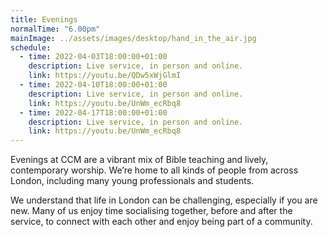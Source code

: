 ```yaml
---
title: Evenings
normalTime: "6.00pm"
mainImage: ../assets/images/desktop/hand_in_the_air.jpg
schedule:          
  - time: 2022-04-03T18:00:00+01:00
    description: Live service, in person and online.
    link: https://youtu.be/QDw5xWjGlmI
  - time: 2022-04-10T18:00:00+01:00
    description: Live service, in person and online.
    link: https://youtu.be/UnWm_ecRbq8
  - time: 2022-04-17T18:00:00+01:00
    description: Live service, in person and online.
    link: https://youtu.be/UnWm_ecRbq8
---
```

Evenings at CCM are a vibrant mix of Bible teaching and lively, contemporary worship. We’re home to all kinds of people from across London, including many young professionals and students.

We understand that life in London can be challenging, especially if you are new. Many of us enjoy time socialising together, before and after the service, to connect with each other and enjoy being part of a community.
